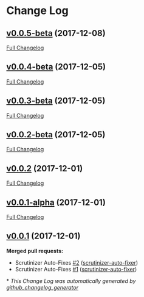 # Change Log

## [v0.0.5-beta](https://github.com/gilbertsoft/typo3-gslib/tree/v0.0.5-beta) (2017-12-08)
[Full Changelog](https://github.com/gilbertsoft/typo3-gslib/compare/v0.0.4-beta...v0.0.5-beta)

## [v0.0.4-beta](https://github.com/gilbertsoft/typo3-gslib/tree/v0.0.4-beta) (2017-12-05)
[Full Changelog](https://github.com/gilbertsoft/typo3-gslib/compare/v0.0.3-beta...v0.0.4-beta)

## [v0.0.3-beta](https://github.com/gilbertsoft/typo3-gslib/tree/v0.0.3-beta) (2017-12-05)
[Full Changelog](https://github.com/gilbertsoft/typo3-gslib/compare/v0.0.2-beta...v0.0.3-beta)

## [v0.0.2-beta](https://github.com/gilbertsoft/typo3-gslib/tree/v0.0.2-beta) (2017-12-05)
[Full Changelog](https://github.com/gilbertsoft/typo3-gslib/compare/v0.0.2...v0.0.2-beta)

## [v0.0.2](https://github.com/gilbertsoft/typo3-gslib/tree/v0.0.2) (2017-12-01)
[Full Changelog](https://github.com/gilbertsoft/typo3-gslib/compare/v0.0.1-alpha...v0.0.2)

## [v0.0.1-alpha](https://github.com/gilbertsoft/typo3-gslib/tree/v0.0.1-alpha) (2017-12-01)
[Full Changelog](https://github.com/gilbertsoft/typo3-gslib/compare/v0.0.1...v0.0.1-alpha)

## [v0.0.1](https://github.com/gilbertsoft/typo3-gslib/tree/v0.0.1) (2017-12-01)
**Merged pull requests:**

- Scrutinizer Auto-Fixes [\#2](https://github.com/gilbertsoft/typo3-gslib/pull/2) ([scrutinizer-auto-fixer](https://github.com/scrutinizer-auto-fixer))
- Scrutinizer Auto-Fixes [\#1](https://github.com/gilbertsoft/typo3-gslib/pull/1) ([scrutinizer-auto-fixer](https://github.com/scrutinizer-auto-fixer))



\* *This Change Log was automatically generated by [github_changelog_generator](https://github.com/skywinder/Github-Changelog-Generator)*